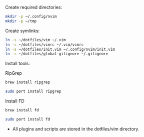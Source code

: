 Create required directories:

```bash
mkdir -p ~/.config/nvim
mkdir -p ~/tmp
```

Create symlinks:

```bash
ln -s ~/dotfiles/vim ~/.vim
ln -s ~/dotfiles/vimrc ~/.vim/vimrc
ln -s ~/dotfiles/init.vim ~/.config/nvim/init.vim
ln -s ~/dotfiles/global-gitignore ~/.gitignore
```

Install tools:

RipGrep

```bash
brew install ripgrep
```

```bash
sudo port install ripgrep
```

Install FD

```bash
brew install fd
```

```bash
sudo port install fd
```

- All plugins and scripts are stored in the dotfiles/vim directory.

